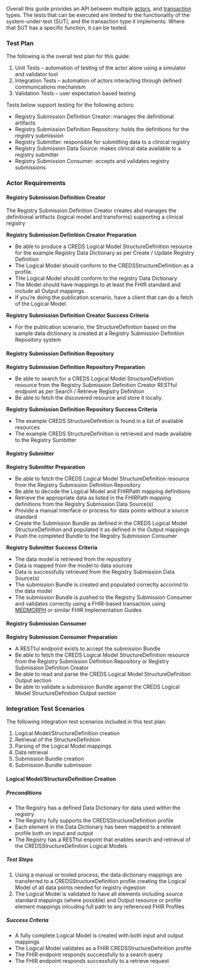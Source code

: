 Overall this guide provides an API between multiple [actors](actors.html), and [transaction](transactions.html) types. The tests that can be executed are limited to the functionality of the system-under-test (SUT), and the transaction type it implements. Where that SUT has a specific function, it can be tested.
### Test Plan

The following is the overall test plan for this guide:

1. Unit Tests – automation of testing of the actor alone using a simulator and validator tool
2. Integration Tests – automation of actors interacting through defined communications mechanism
3. Validation Tests – user expectation based testing

Tests below support testing for the following actors:
* Registry Submission Definition Creator: manages the definitional artifacts 
* Registry Submission Definition Repository: holds the definitions for the registry submission 
* Registry Submitter: responsible for submitting data to a clinical registry
* Registry Submission Data Source: makes clinical data available to a registry submitter
* Registry Submission Consumer: accepts and validates registry submissions

### Actor Requirements

#### Registry Submission Definition Creator
The Registry Submission Definition Creator creates abd manages the definitional artifacts (logical model and transforms) supporting a clinical registry

**Registry Submission Definition Creator Preparation**

 * Be able to produce a CREDS Logical Model StructureDefinition resource for the example Registry Data Dictionary as per Create / Update Registry Definition 
 * The Logical Model should conform to the CREDSStructureDefinition as a profile.  
 * THe Logical Model should conform to the registry Data Dictionary
 * The Model should have mappings to at least the FHIR standard and include all Output mappings.
 * If you’re doing the publication scenario, have a client that can do a  fetch of the Logical Model.
 
**Registry Submission Definition Creator Success Criteria**

* For the publication scenario, the StructureDefinition based on the sample data dictionary is created at a Registry Submission Definition Repository system

#### Registry Submission Definition Repository

**Registry Submission Definition Repository Preparation**
 * Be able to search for a CREDS Logical Model StructureDefinition resource from the Registry Submission Definition Creator RESTful endpoint as per Search / Retrieve Registry Definition 
 * Be able to fetch the discovered resource and store it locally. 

 **Registry Submission Definition Repository Success Criteria**
* The example CREDS StructureDefinition is found in a list of available resources
* The example CREDS StructureDefinition is retrieved and made available to the Registry Sumbitter

#### Registry Submitter

**Registry Submitter Preparation**

* Be able to fetch the CREDS Logical Model StructureDefinition resource from the Registry Submission Definition Repository
* Be able to decode the Logical Model and  FHIRPath mapping definitions
* Retrieve the appropriate data as listed in the FHIRPath mapping definitions from the Registry Submission Data Source(s)
* Provide a manual interface or process for data points without a source standard
* Create the Submission Bundle as defined in the CREDS Logical Model StructureDefinition and populated it as defined in the Output mappings
* Push the completed Bundle to the Registry Submission Consumer

 **Registry Submitter Success Criteria**
* The data model is retrieved from the repository
* Data is mapped from the model to data sources
* Data is successfully retrieved from the Registry Submission Data Source(s)
* The submission Bundle is created and populated correctly accorind to the data model
* The submission Bundle is pushed to the Registry Submission Consumer and validates correctly using a FHIR-based transaction using [MEDMORPH](http://hl7.org/fhir/us/medmorph/) or similar FHIR Implementation Guides

#### Registry Submission Consumer

**Registry Submission Consumer Preparation**
* A RESTful endpoint exists to accept the submission Bundle
* Be able to fetch the CREDS Logical Model StructureDefinition resource from the Registry Submission Definition Repository or Registry Submission Definition Creator
* Be able to read and parse the CREDS Logical Model StructureDefinition Output section
* Be able to validate a submission Bundle against the CREDS Logical Model StructureDefinition Output section

### Integration Test Scenarios

The following integration test scenarios included in this test plan:
1. Logical Model/StructureDefinition creation
1. Retrieval of the StructureDefinition
1. Parsing of the Logical Model mappings
1. Data retrieval
1. Submission Bundle creation
1. Submission Bundle submission

#### Logical Model/StructureDefinition Creation

##### Preconditions
* The Registry has a defined Data Dictionary for data used within the registry
* The Registry fully supports the CREDSStructureDefinition profile
* Each element in the Data Dictionary has been mapped to a relevant profile both on input and output
* The Registry has a RESTful enpoint that enables search and retrieval of the CREDSStructureDefinition Logical Models

##### Test Steps
1. Using a manual or tooled process, the data dictionary mappings are transferred to a CREDSStructureDefinition profile creating the Logical Model of all data points needed for registry ingestion
2. The Logical Model is validated to have all elements including source standard mappings (where possible) and Output resource or profile element mappings inlcuding full path to any referenced FHIR Profiles

##### Success Criteria
* A fully complete Logical Model is created with both input and output mappings
* The Logical Model validates as a FHIR CREDSStructureDefinition profile
* The FHIR endpoint responds successfully to a search query
* The FHIR endpoint responds successfully to a retrieve request  
